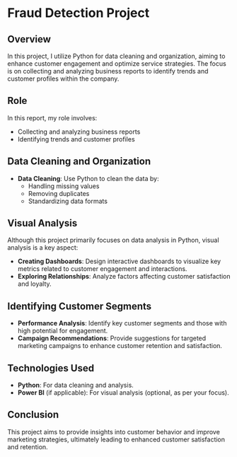 # Fraud Detection Project

## Overview
In this project, I utilize Python for data cleaning and organization, aiming to enhance customer engagement and optimize service strategies. The focus is on collecting and analyzing business reports to identify trends and customer profiles within the company.

## Role
In this report, my role involves:
- Collecting and analyzing business reports
- Identifying trends and customer profiles

## Data Cleaning and Organization
- **Data Cleaning**: Use Python to clean the data by:
  - Handling missing values
  - Removing duplicates
  - Standardizing data formats

## Visual Analysis
Although this project primarily focuses on data analysis in Python, visual analysis is a key aspect:
- **Creating Dashboards**: Design interactive dashboards to visualize key metrics related to customer engagement and interactions.
- **Exploring Relationships**: Analyze factors affecting customer satisfaction and loyalty.

## Identifying Customer Segments
- **Performance Analysis**: Identify key customer segments and those with high potential for engagement.
- **Campaign Recommendations**: Provide suggestions for targeted marketing campaigns to enhance customer retention and satisfaction.

## Technologies Used
- **Python**: For data cleaning and analysis.
- **Power BI** (if applicable): For visual analysis (optional, as per your focus).
## Conclusion
This project aims to provide insights into customer behavior and improve marketing strategies, ultimately leading to enhanced customer satisfaction and retention.
